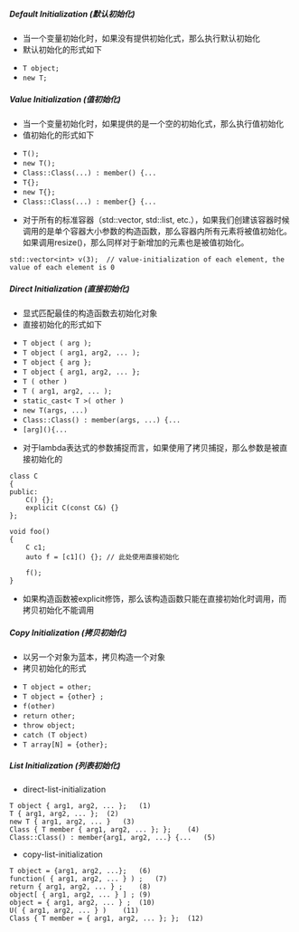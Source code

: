 ##### Default Initialization (默认初始化)
- 当一个变量初始化时，如果没有提供初始化式，那么执行默认初始化
- 默认初始化的形式如下
 + `T object;`
 + `new T;`

##### Value Initialization (值初始化)
- 当一个变量初始化时，如果提供的是一个空的初始化式，那么执行值初始化
- 值初始化的形式如下
 + `T();` 
 + `new T();`
 + `Class::Class(...) : member() {...`
 + `T{};`
 + `new T{};`
 + `Class::Class(...) : member{} {...`
- 对于所有的标准容器（std::vector, std::list, etc.），如果我们创建该容器时候调用的是单个容器大小参数的构造函数，那么容器内所有元素将被值初始化。
如果调用resize()，那么同样对于新增加的元素也是被值初始化。
```
std::vector<int> v(3);  // value-initialization of each element, the value of each element is 0
```

##### Direct Initialization (直接初始化)
- 显式匹配最佳的构造函数去初始化对象
- 直接初始化的形式如下
 + `T object ( arg );`
 + `T object ( arg1, arg2, ... );`
 + `T object { arg };`
 + `T object { arg1, arg2, ... };`
 + `T ( other )`
 + `T ( arg1, arg2, ... );`
 + `static_cast< T >( other )`
 + `new T(args, ...)`
 + `Class::Class() : member(args, ...) {...	`
 + `[arg](){...`
- 对于lambda表达式的参数捕捉而言，如果使用了拷贝捕捉，那么参数是被直接初始化的
```
class C
{
public:
    C() {};
    explicit C(const C&) {}
};

void foo()
{
    C c1;
    auto f = [c1]() {}; // 此处使用直接初始化
    
    f();
}
```
- 如果构造函数被explicit修饰，那么该构造函数只能在直接初始化时调用，而拷贝初始化不能调用

##### Copy Initialization (拷贝初始化)
- 以另一个对象为蓝本，拷贝构造一个对象
- 拷贝初始化的形式
 + `T object = other;`
 + `T object = {other} ;`
 + `f(other)`
 + `return other;`	
 + `throw object;`
 + `catch (T object)`
 + `T array[N] = {other};`

##### List Initialization (列表初始化)
- direct-list-initialization
```
T object { arg1, arg2, ... };	(1)	
T { arg1, arg2, ... };	(2)	
new T { arg1, arg2, ... }	(3)	
Class { T member { arg1, arg2, ... }; };	(4)	
Class::Class() : member{arg1, arg2, ...} {...	(5)	
```

- copy-list-initialization
```
T object = {arg1, arg2, ...};	(6)	
function( { arg1, arg2, ... } ) ;	(7)	
return { arg1, arg2, ... } ;	(8)	
object[ { arg1, arg2, ... } ] ;	(9)	
object = { arg1, arg2, ... } ;	(10)	
U( { arg1, arg2, ... } )	(11)	
Class { T member = { arg1, arg2, ... }; };	(12)	
```
